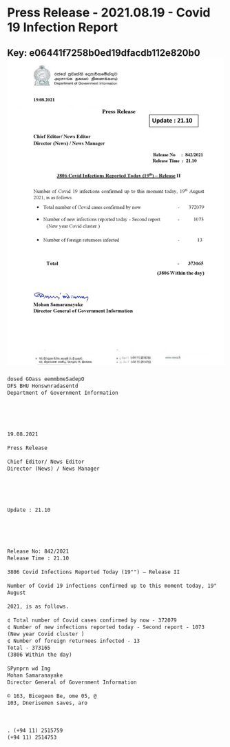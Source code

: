 # Press Release - 2021.08.19 - Covid 19 Infection Report 
Key: e06441f7258b0ed19dfacdb112e820b0 
![img](img/e06441f7258b0ed19dfacdb112e820b0.jpg)
---
```
dosed GOass eemmbmeSadepO
DFS BHU Honswnradasentd
Department of Government Information

 

 

19.08.2021

Press Release

Chief Editor/ News Editor
Director (News) / News Manager

 

 

Update : 21.10

 

 

Release No: 842/2021
Release Time : 21.10

3806 Covid Infections Reported Today (19"") — Release II

Number of Covid 19 infections confirmed up to this moment today, 19" August

2021, is as follows.

¢ Total number of Covid cases confirmed by now - 372079
¢ Number of new infections reported today - Second report - 1073
(New year Covid cluster )
¢ Number of foreign returnees infected - 13
Total - 373165
(3806 Within the day)

SPynprn wd Ing
Mohan Samaranayake
Director General of Government Information

© 163, Bicegeen Be, ome 05, @
103, Dnerisemen saves, aro

 

. (+94 11) 2515759
(+94 11) 2514753

```
